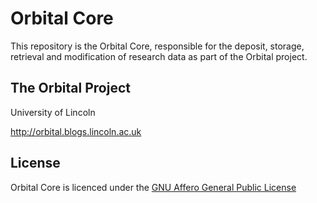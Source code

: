 # Orbital Core

This repository is the Orbital Core, responsible for the deposit, storage, retrieval and modification of research data as part of the Orbital project.

## The Orbital Project

University of Lincoln

http://orbital.blogs.lincoln.ac.uk

## License

Orbital Core is licenced under the [GNU Affero General Public License][agpl]

[agpl]: https://www.gnu.org/licenses/agpl-3.0.html (GNU Affero General Public License)